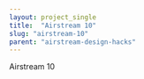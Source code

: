 ```yaml
---
layout: project_single
title:  "Airstream 10"
slug: "airstream-10"
parent: "airstream-design-hacks"
---
```

Airstream 10